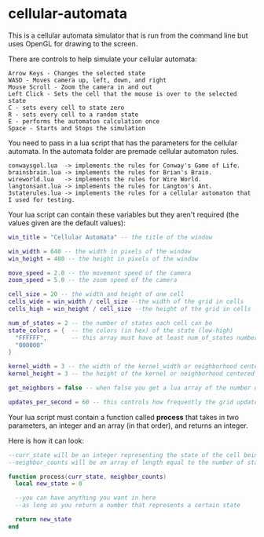 # cellular-automata

This is a cellular automata simulator that is run from the command line but uses OpenGL for drawing to the screen.

There are controls to help simulate your cellular automata:
```
Arrow Keys - Changes the selected state
WASD - Moves camera up, left, down, and right
Mouse Scroll - Zoom the camera in and out
Left Click - Sets the cell that the mouse is over to the selected state
C - sets every cell to state zero
R - sets every cell to a random state
E - performs the automaton calculation once
Space - Starts and Stops the simulation
```

You need to pass in a lua script that has the parameters for the cellular automata. In the automata folder are premade cellular automaton rules.
```
conwaysgol.lua  -> implements the rules for Conway's Game of Life.
brainsbrain.lua -> implements the rules for Brian's Brain.
wireworld.lua   -> implements the rules for Wire World.
langtonsant.lua -> implements the rules for Langton's Ant.
3staterules.lua -> implements the rules for a cellular automaton that I used for testing.
```

Your lua script can contain these variables but they aren't required (the values given are the default values):
```lua
win_title = "Cellular Automata" -- the title of the window

win_width = 640 -- the width in pixels of the window
win_height = 480 -- the height in pixels of the window

move_speed = 2.0 -- the movement speed of the camera
zoom_speed = 5.0 -- the zoom speed of the camera

cell_size = 20 -- the width and height of one cell
cells_wide = win_width / cell_size --the width of the grid in cells
cells_high = win_height / cell_size --the height of the grid in cells

num_of_states = 2 -- the number of states each cell can be
state_colors = {  -- the colors (in hex) of the state (low-high)
  "FFFFFF",       -- this array must have at least num_of_states number of elements
  "000000"
}

kernel_width = 3 -- the width of the kernel_width or neighborhood centered on the current cell
kernel_height = 3 -- the height of the kernel or neighborhood centered on the current cell

get_neighbors = false -- when false you get a lua array of the number of neighbors of each state. when true you get a 1d lua array of the entire kernel

updates_per_second = 60 -- this controls how frequently the grid updates
```
Your lua script must contain a function called **process** that takes in two parameters, an integer and an array (in that order), and returns an integer.

Here is how it can look:
```lua
--curr_state will be an integer representing the state of the cell being processed
--neighbor_counts will be an array of length equal to the number of states and each index will contain the number of neighbors of the current cell that have that state

function process(curr_state, neighbor_counts)
  local new_state = 0

  --you can have anything you want in here
  --as long as you return a number that represents a certain state

  return new_state
end
```
